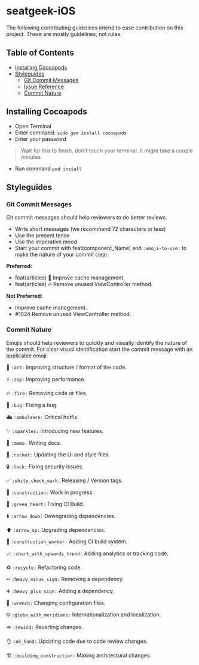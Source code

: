 # seatgeek-iOS

 The following contributing guidelines intend to ease contribution on this project. These are mostly guidelines, not rules.

## Table of Contents
* [Installing Cocoapods](#Installing-Cocoaposs)
* [Styleguides](#styleguides)
	* [Git Commit Messages](#git-commit-messages)
	* [Issue Reference](#issue-reference)
	* [Commit Nature](#commit-nature)

## Installing Cocoapods

- Open Terminal
- Enter command: `sudo gem install cocoapods`
- Enter your password

> Wait for this to finish, don't touch your terminal.  It might take a couple minutes

- Run command `pod install`
## Styleguides

### Git Commit Messages

Git commit messages should help reviewers to do better reviews.

* Write short messages (we recommend 72 characters or less)
* Use the present tense
* Use the imperative mood
* Start your commit with feat(component_Name) and `:emoji-to-use:` to make the nature of your commit clear.

**Preferred:**

- feat(articles) 🎨 Improve cache management.
- feat(articles) 🔥 Remove unused ViewController method.


**Not Preferred:**

- Improve cache management.
- #1024 Remove unused ViewController method.


### Commit Nature

Emojis should help reviewers to quickly and visually identify the nature of the commit. For clear visual identification start the commit message with an applicable emoji:

🎨
`:art:`
Improving structure / format of the code.

⚡️
`:zap:`
Improving performance.

🔥
`:fire:`
Removing code or files.

🐛
`:bug:`
Fixing a bug.

🚑
`:ambulance:`
Critical hotfix.

✨
`:sparkles:`
Introducing new features.

📝
`:memo:`
Writing docs.

🚀
`:rocket:`
Updating the UI and style files.

🔒
`:lock:`
Fixing security issues.

✅
`:white_check_mark:`
Releasing / Version tags.

🚧
`:construction:`
Work in progress.

💚
`:green_heart:`
Fixing CI Build.

⬇️
`:arrow_down:`
Downgrading dependencies.

⬆️
`:arrow_up:`
Upgrading dependencies.

👷
`:construction_worker:`
Adding CI build system.

📈
`:chart_with_upwards_trend:`
Adding analytics or tracking code.

♻️
`:recycle:`
Refactoring code.

➖
`:heavy_minus_sign:`
Removing a dependency.

➕
`:heavy_plus_sign:`
Adding a dependency.

🔧
`:wrench:`
Changing configuration files.

🌐
`:globe_with_meridians:`
Internationalization and localization.

⏪
`:rewind:`
Reverting changes.

👌
`:ok_hand:`
Updating code due to code review changes.

🏗
`:building_construction:`
Making architectural changes.


